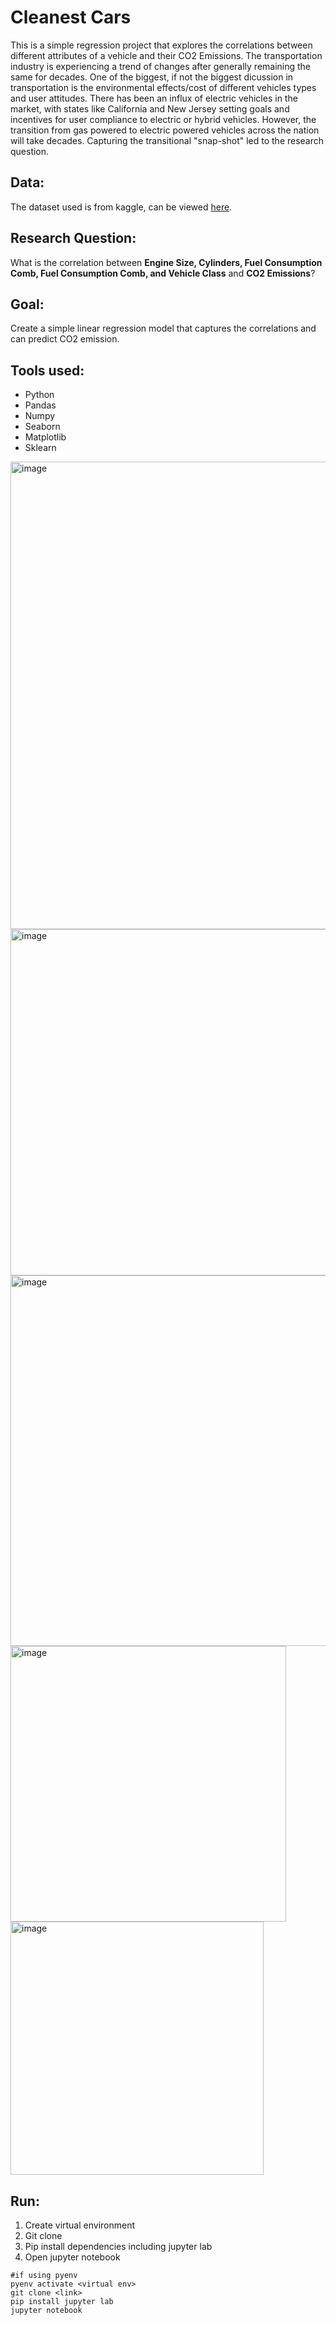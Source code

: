 # Cleanest Cars

This is a simple regression project that explores the correlations between different attributes of a vehicle and their CO2 Emissions. The transportation industry is experiencing a trend of changes after generally remaining the same for decades. One of the biggest, if not the biggest dicussion in transportation is the environmental effects/cost of different vehicles types and user attitudes. There has been an influx of electric vehicles in the market, with states like California and New Jersey setting goals and incentives for user compliance to electric or hybrid vehicles. However, the transition from gas powered to electric powered vehicles across the nation will take decades. Capturing the transitional "snap-shot" led to the research question.

## Data:
The dataset used is from kaggle, can be viewed [here](https://www.kaggle.com/datasets/debajyotipodder/co2-emission-by-vehicles).


## Research Question: 
What is the correlation between **Engine Size, Cylinders, Fuel Consumption Comb, 
                 Fuel Consumption Comb, and Vehicle Class** and **CO2 Emissions**?
                 
                 
## Goal:
Create a simple linear regression model that captures the correlations and can predict CO2 emission.


## Tools used:
* Python
* Pandas
* Numpy
* Seaborn
* Matplotlib
* Sklearn


<img width="748" alt="image" src="https://user-images.githubusercontent.com/40530704/226196157-ab4b21b0-09cc-4335-a321-c01428f5e2ea.png">
<img width="554" alt="image" src="https://user-images.githubusercontent.com/40530704/226196186-e7582058-9e53-4a6b-91a1-f2306a12d92d.png">
<img width="593" alt="image" src="https://user-images.githubusercontent.com/40530704/221240940-85cf0cff-5cea-4728-81d2-009a0f3915cf.png">
<img width="441" alt="image" src="https://user-images.githubusercontent.com/40530704/221240147-ca2c8c95-b242-487e-8d6d-b41092a65b30.png">
<img width="405" alt="image" src="https://user-images.githubusercontent.com/40530704/226196196-12dabd7c-5209-42ec-8f04-9d7be9ddba2a.png">




## Run:
1. Create virtual environment
2. Git clone
3. Pip install dependencies including jupyter lab
4. Open jupyter notebook

```
#if using pyenv
pyenv activate <virtual env>
git clone <link>
pip install jupyter lab
jupyter notebook
```

